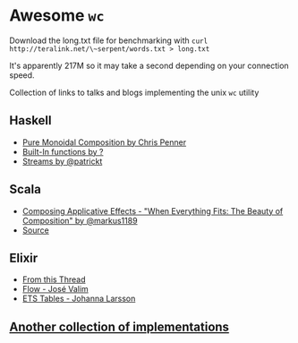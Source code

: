 # Awesome `wc`

Download the long.txt file for benchmarking with
`curl http://teralink.net/\~serpent/words.txt > long.txt`

It's apparently 217M so it may take a second depending on your connection speed.


Collection of links to talks and blogs implementing the unix `wc` utility



## Haskell
- [Pure Monoidal Composition by Chris Penner](https://github.com/ChrisPenner/wc/blob/master/src/Types.hs)
- [Built-In functions by ?](http://ptrace.fefe.de/wp/wp.hs)
- [Streams by @patrickt](https://twitter.com/importantshock/status/1169022371006746624)

## Scala
- [Composing Applicative Effects - "When Everything Fits: The Beauty of Composition" by @markus1189](https://youtu.be/sHV4qhbZHgo)
- [Source](https://github.com/markus1189/flatmap-beautiful-composition/blob/master/source-code/src/main/scala/de/codecentric/applicative/Wc.scala)

## Elixir
- [From this Thread](https://elixirforum.com/t/erlang-elixir-string-performance-can-this-be-improved/21091/22)
- [Flow - José Valim](https://youtu.be/XPlXNUXmcgE)
- [ETS Tables - Johanna Larsson](https://youtu.be/Y83p_VsvRFA)


## [Another collection of implementations](http://ptrace.fefe.de/wp/)
